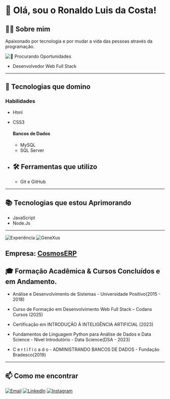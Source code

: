 
# 👋 Olá, sou o Ronaldo Luis da Costa!

## 👨‍💻 Sobre mim
Apaixonado por tecnologia e por mudar a vida das pessoas através da programação.


![👀 Procurando Oportunidades](https://img.shields.io/badge/👀%20Procurando-Oportunidades-blue?style=for-the-badge)
- Desenvolvedor Web Full Stack

---

## 🚀 Tecnologias que domino
### Habilidades
  - Html
  - CSS3
    #### Bancos de Dados
      - MySQL  
      - SQL Server
    
- ## 🛠️ Ferramentas que utilizo
  - Git e GitHub

---

## 📚 Tecnologias que estou Aprimorando
  - JavaScript
  - Node.Js
---


![Experiência](https://img.shields.io/badge/Experiência-Desenvolvedor%20Web-blue?style=for-the-badge&logo=webhook&logoColor=white)
![GeneXus](https://img.shields.io/badge/GeneXus-F36C21?style=for-the-badge&logo=tools&logoColor=white)

**Empresa:** [CosmosERP](https://www.cosmoserp.com.br/)
---

## 🎓 Formação Acadêmica & Cursos Concluídos e em Andamento.
  - Análise e Desenvolvimento de Sistemas - Universidade Positivo(2015 - 2018)
    
  - Curso de Formação em Desenvolvimento Web Full Stack – Codans Cursos (2025)
  - Certificação em INTRODUÇÃO À INTELIGÊNCIA ARTIFICIAL (2023)
  - Fundamentos de Linguagem Python para Análise de Dados e Data Science - Nível Introdutório - Data Science(DSA - 2023)
  - C e r t i f i c a d o - ADMINISTRANDO BANCOS DE DADOS - Fundação Bradesco(2019)


---
## 📫 Como me encontrar
 [![Email](https://img.shields.io/badge/Hotmail-Enviar%20?style=for-the-badge&logo=microsoft-outlook&logoColor=white&color=0072C6)](mailto:ronaldo_so10@hotmail.com)
 [![LinkedIn](https://img.shields.io/badge/LinkedIn-0077B5?style=for-the-badge&logo=linkedin&logoColor=white)](https://www.linkedin.com/in/ronaldo-costa-80332776/)
 [![Instagram](https://img.shields.io/badge/Instagram-E4405F?style=for-the-badge&logo=instagram&logoColor=white)](https://www.instagram.com/eusouronaldocosta) 

